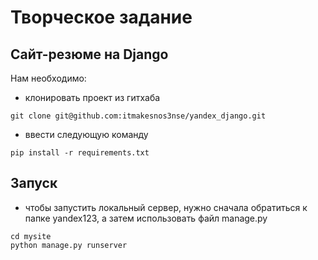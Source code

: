 # Творческое задание
## Сайт-резюме на Django

Нам необходимо:
* клонировать проект из гитхаба
```commandline
git clone git@github.com:itmakesnos3nse/yandex_django.git
```
* ввести следующую команду
```commandline
pip install -r requirements.txt
```
## Запуск
* чтобы запустить локальный сервер, нужно сначала обратиться к папке yandex123, а затем использовать файл manage.py
```commandline
cd mysite
python manage.py runserver
```




